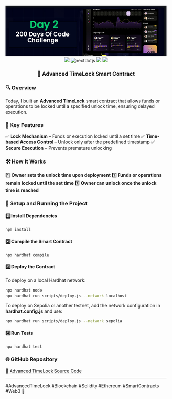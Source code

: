 <div align="center">
  <br />
      <img src="https://github.com/iamjohncaleb/200-Days-Of-Code-Challenge/blob/main/Thumbnails/Day%202.jpg" alt="Project Banner">

  <div>
    <img src="https://img.shields.io/badge/solidity-363636?style=for-the-badge&logo=solidity&logoColor=white" />
    <img src="https://img.shields.io/badge/-Next_JS-black?style=for-the-badge&logoColor=white&logo=nextdotjs&color=000000" alt="nextdotjs" />
    <img src="https://img.shields.io/badge/web3.js-F16822?style=for-the-badge&logo=web3dotjs&logoColor=white" />
    <img src="https://img.shields.io/badge/hardhat-F3BA2F?style=for-the-badge&logo=ethereum&logoColor=black" />
  </div>

  <h3 align="center">📅 Advanced TimeLock Smart Contract</h3>
</div>


### 🔍 **Overview**
Today, I built an **Advanced TimeLock** smart contract that allows funds or operations to be locked until a specified unlock time, ensuring delayed execution.

### 📜 **Key Features**
✅ **Lock Mechanism** – Funds or execution locked until a set time
✅ **Time-based Access Control** – Unlock only after the predefined timestamp
✅ **Secure Execution** – Prevents premature unlocking

### 🛠️ **How It Works**
1️⃣ **Owner sets the unlock time upon deployment**
2️⃣ **Funds or operations remain locked until the set time**
3️⃣ **Owner can unlock once the unlock time is reached**

### 🚀 **Setup and Running the Project**
#### **1️⃣ Install Dependencies**
```sh
npm install
```

#### **2️⃣ Compile the Smart Contract**
```sh
npx hardhat compile
```

#### **3️⃣ Deploy the Contract**
To deploy on a local Hardhat network:
```sh
npx hardhat node  
npx hardhat run scripts/deploy.js --network localhost
```
To deploy on Sepolia or another testnet, add the network configuration in **hardhat.config.js** and use:
```sh
npx hardhat run scripts/deploy.js --network sepolia
```

#### **4️⃣ Run Tests**
```sh
npx hardhat test
```


### 🌐 **GitHub Repository**
[🔗 Advanced TimeLock Source Code](https://github.com/iamjohncaleb/200-Days-Of-Code-Challenge/edit/main/Day%202)

---
#AdvancedTimeLock #Blockchain #Solidity #Ethereum #SmartContracts #Web3 🚀
